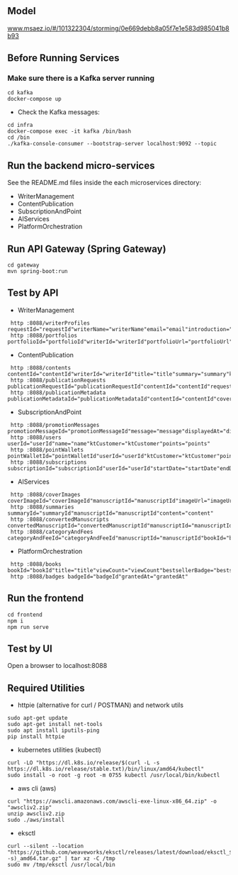 # 

## Model
www.msaez.io/#/101322304/storming/0e669debb8a05f7e1e583d985041b8b93

## Before Running Services
### Make sure there is a Kafka server running
```
cd kafka
docker-compose up
```
- Check the Kafka messages:
```
cd infra
docker-compose exec -it kafka /bin/bash
cd /bin
./kafka-console-consumer --bootstrap-server localhost:9092 --topic
```

## Run the backend micro-services
See the README.md files inside the each microservices directory:

- WriterManagement
- ContentPublication
- SubscriptionAndPoint
- AIServices
- PlatformOrchestration


## Run API Gateway (Spring Gateway)
```
cd gateway
mvn spring-boot:run
```

## Test by API
- WriterManagement
```
 http :8088/writerProfiles requestId="requestId"writerName="writerName"email="email"introduction="introduction"portfolioUrl="portfolioUrl"submittedAt="submittedAt"reviewedAt="reviewedAt"reviewedBy="reviewedBy"reviewComment="reviewComment"
 http :8088/portfolios portfolioId="portfolioId"writerId="writerId"portfolioUrl="portfolioUrl"createdAt="createdAt"
```
- ContentPublication
```
 http :8088/contents contentId="contentId"writerId="writerId"title="title"summary="summary"keywords="keywords"body="body"createdAt="createdAt"updatedAt="updatedAt"
 http :8088/publicationRequests publicationRequestId="publicationRequestId"contentId="contentId"requestDate="requestDate"coverImageUrl="coverImageUrl"summary="summary"category="category"subscriptionPrice="subscriptionPrice"epubUrl="epubUrl"pdfUrl="pdfUrl"
 http :8088/publicationMetadata publicationMetadataId="publicationMetadataId"contentId="contentId"coverImageUrl="coverImageUrl"summary="summary"category="category"subscriptionPrice="subscriptionPrice"epubUrl="epubUrl"pdfUrl="pdfUrl"createdAt="createdAt"updatedAt="updatedAt"
```
- SubscriptionAndPoint
```
 http :8088/promotionMessages promotionMessageId="promotionMessageId"message="message"displayedAt="displayedAt"createdAt="createdAt"
 http :8088/users userId="userId"name="name"ktCustomer="ktCustomer"points="points"
 http :8088/pointWallets pointWalletId="pointWalletId"userId="userId"ktCustomer="ktCustomer"points="points"
 http :8088/subscriptions subscriptionId="subscriptionId"userId="userId"startDate="startDate"endDate="endDate"
```
- AIServices
```
 http :8088/coverImages coverImageId="coverImageId"manuscriptId="manuscriptId"imageUrl="imageUrl"createdAt="createdAt"updatedAt="updatedAt"
 http :8088/summaries summaryId="summaryId"manuscriptId="manuscriptId"content="content"
 http :8088/convertedManuscripts convertedManuscriptId="convertedManuscriptId"manuscriptId="manuscriptId"epubUrl="epubUrl"pdfUrl="pdfUrl"convertedAt="convertedAt"
 http :8088/categoryAndFees categoryAndFeeId="categoryAndFeeId"manuscriptId="manuscriptId"bookId="bookId"category="category"feeAmount="feeAmount"currency="currency"generatedAt="generatedAt"
```
- PlatformOrchestration
```
 http :8088/books bookId="bookId"title="title"viewCount="viewCount"bestsellerBadge="bestsellerBadge"
 http :8088/badges badgeId="badgeId"grantedAt="grantedAt"
```


## Run the frontend
```
cd frontend
npm i
npm run serve
```

## Test by UI
Open a browser to localhost:8088

## Required Utilities

- httpie (alternative for curl / POSTMAN) and network utils
```
sudo apt-get update
sudo apt-get install net-tools
sudo apt install iputils-ping
pip install httpie
```

- kubernetes utilities (kubectl)
```
curl -LO "https://dl.k8s.io/release/$(curl -L -s https://dl.k8s.io/release/stable.txt)/bin/linux/amd64/kubectl"
sudo install -o root -g root -m 0755 kubectl /usr/local/bin/kubectl
```

- aws cli (aws)
```
curl "https://awscli.amazonaws.com/awscli-exe-linux-x86_64.zip" -o "awscliv2.zip"
unzip awscliv2.zip
sudo ./aws/install
```

- eksctl 
```
curl --silent --location "https://github.com/weaveworks/eksctl/releases/latest/download/eksctl_$(uname -s)_amd64.tar.gz" | tar xz -C /tmp
sudo mv /tmp/eksctl /usr/local/bin
```

